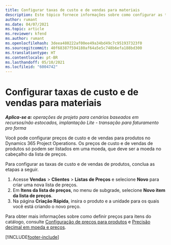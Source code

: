 ```yaml
---
title: Configurar taxas de custo e de vendas para materiais
description: Este tópico fornece informações sobre como configurar as taxas de custo e de vendas para materiais usados em projetos.
author: rumant
ms.date: 04/07/2021
ms.topic: article
ms.reviewer: kfend
ms.author: rumant
ms.openlocfilehash: 3deea480222af00ee49a34bd49c7c951937323f0
ms.sourcegitcommit: 40f68387f594180af64a5e5c748b6efa188bd300
ms.translationtype: HT
ms.contentlocale: pt-BR
ms.lasthandoff: 05/10/2021
ms.locfileid: "6004742"
---
```

# <a name="set-up-cost-and-sales-rates-for-materials"></a>Configurar taxas de custo e de vendas para materiais

_**Aplica-se a:** operações de projeto para cenários baseados em recursos/não estocados, implantação Lite - transação para faturamento pro forma_

Você pode configurar preços de custo e de vendas para produtos no Dynamics 365 Project Operations. Os preços de custo e de vendas de produtos só podem ser listados em uma moeda, que deve ser a moeda no cabeçalho da lista de preços.

Para configurar as taxas de custo e de vendas de produtos, conclua as etapas a seguir. 

1. Acesse **Vendas** > **Clientes** > **Listas de Preços** e selecione **Novo** para criar uma nova lista de preços. 
2. Em **Itens da lista de preços**, no menu de subgrade, selecione **Novo item da lista de preços**. 
3. Na página **Criação Rápida**, insira o produto e a unidade para os quais você está criando o novo preço.

Para obter mais informações sobre como definir preços para itens do catálogo, consulte [Configuração de preços para produtos](/dynamics365/sales-enterprise/create-price-lists-price-list-items-define-pricing-products.md) e [Precisão decimal em moeda e preços](/dynamics365/sales-enterprise/decimal-precision-currency-pricing.md).

[!INCLUDE[footer-include](../includes/footer-banner.md)]
